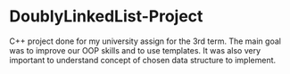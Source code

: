# DoublyLinkedList-Project
C++ project done for my university assign for the 3rd term. The main goal was to improve our OOP skills and to use templates. It was also very important to understand concept of chosen data structure to implement.
